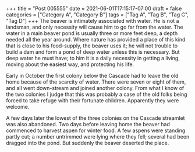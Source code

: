 +++
title = "Post 005555"
date = 2021-06-01T17:15:17-07:00
draft = false
categories = ["Category A", "Category B"]
tags = ["Tag A", "Tag B", "Tag C", "Tag D"]
+++
The beaver is intimately associated with water. He is not a landsman, and only necessity will cause him to go far from the water. The water in a main beaver pond is usually three or more feet deep, a depth needed all the year around. Where nature has provided a place of this kind that is close to his food-supply, the beaver uses it; he will not trouble to build a dam and form a pond of deep water unless this is necessary. But deep water he must have; to him it is a daily necessity in getting a living, moving about the easiest way, and protecting his life.

Early in October the first colony below the Cascade had to leave the old home because of the scarcity of water. There were seven or eight of them, and all went down-stream and joined another colony. From what I know of the two colonies I judge that this was probably a case of the old folks being forced to take refuge with their fortunate children. Apparently they were welcome.

A few days later the lowest of the three colonies on the Cascade streamlet was also abandoned. Two days before leaving home the beaver had commenced to harvest aspen for winter food. A few aspens were standing partly cut; a number untrimmed were lying where they fell; several had been dragged into the pond. But suddenly the beaver deserted the place.
